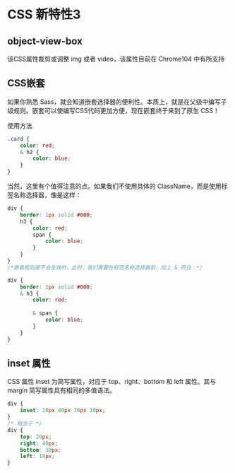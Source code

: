 # CSS 新特性3

## object-view-box

该CSS属性裁剪或调整 img 或者 video，该属性目前在 Chrome104 中有所支持

## CSS嵌套

如果你熟悉 Sass，就会知道嵌套选择器的便利性。本质上，就是在父级中编写子级规则。嵌套可以使编写CSS代码更加方便，现在嵌套终于来到了原生 CSS！

使用方法

```css
.card {
	color: red;
	& h2 {
		color: blue;
	}
}
```

当然，这里有个值得注意的点。如果我们不使用具体的 ClassName，而是使用标签名称选择器，像是这样：

```css
div {
	border: 1px solid #000;
	h3 {
		color: red;
		span {
			color: blue;
		}
	}
}
/*嵌套规则是不会生效的，此时，我们需要在标签名称选择器前，加上 & 符合：*/

div {
	border: 1px solid #000;
	& h3 {
		color: red;
	
		& span {
			color: blue;
		}
	}
}
```

## inset 属性

CSS 属性 inset 为简写属性，对应于 top、right、bottom 和 left 属性。其与 margin 简写属性具有相同的多值语法。

```css
div {
	inset: 20px 40px 30px 10px;
}
/* 相当于 */
div {
	top: 20px;
	right: 40px;
	bottom: 30px;
	left: 10px;
}
```